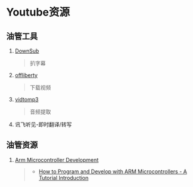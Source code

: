 # Youtube资源

## 油管工具

1. [DownSub](https://downsub.com/)

   > 扒字幕

2. [offliberty](http://offliberty.com/)

   > 下载视频

3. [vidtomp3](https://www.vidtomp3.com/)

   > 音频提取

4. 讯飞听见-即时翻译/转写

## 油管资源

1. [Arm Microcontroller Development](https://www.youtube.com/playlist?list=PL6PplMTH29SHgRPDufZhfMRoFwRAIrzOp)

   > - [How to Program and Develop with ARM Microcontrollers - A Tutorial Introduction](https://www.youtube.com/watch?v=R6SstBoXjKc&list=PL6PplMTH29SHgRPDufZhfMRoFwRAIrzOp)

